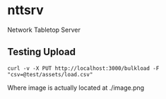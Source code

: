 # nttsrv
Network Tabletop Server

## Testing Upload

```
curl -v -X PUT http://localhost:3000/bulkload -F "csv=@test/assets/load.csv"
```

Where image is actually located at ./image.png
